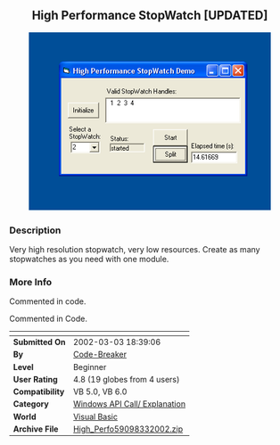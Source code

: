 ﻿<div align="center">

## High Performance StopWatch \[UPDATED\]

<img src="PIC2002332057289169.gif">
</div>

### Description

Very high resolution stopwatch, very low resources. Create as many stopwatches as you need with one module.
 
### More Info
 
Commented in code.

Commented in Code.


<span>             |<span>
---                |---
**Submitted On**   |2002-03-03 18:39:06
**By**             |[Code\-Breaker](https://github.com/Planet-Source-Code/PSCIndex/blob/master/ByAuthor/code-breaker.md)
**Level**          |Beginner
**User Rating**    |4.8 (19 globes from 4 users)
**Compatibility**  |VB 5\.0, VB 6\.0
**Category**       |[Windows API Call/ Explanation](https://github.com/Planet-Source-Code/PSCIndex/blob/master/ByCategory/windows-api-call-explanation__1-39.md)
**World**          |[Visual Basic](https://github.com/Planet-Source-Code/PSCIndex/blob/master/ByWorld/visual-basic.md)
**Archive File**   |[High\_Perfo59098332002\.zip](https://github.com/Planet-Source-Code/code-breaker-high-performance-stopwatch-updated__1-32304/archive/master.zip)








